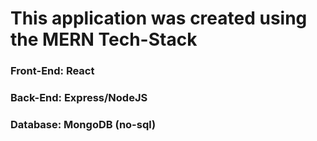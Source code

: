 # This application was created using the MERN Tech-Stack

### Front-End: React
### Back-End: Express/NodeJS
### Database: MongoDB (no-sql)

